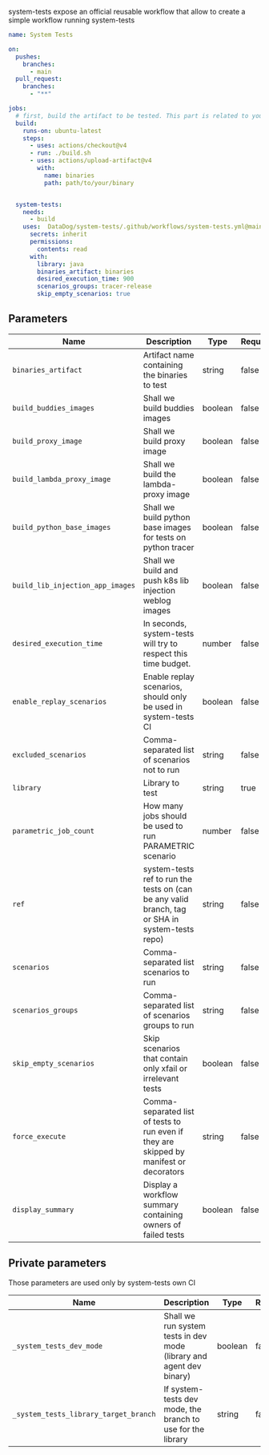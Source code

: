system-tests expose an official reusable workflow that allow to create a simple workflow running system-tests


```yaml
name: System Tests

on:
  pushes:
    branches:
      - main
  pull_request:
    branches:
      - "**"

jobs:
  # first, build the artifact to be tested. This part is related to your repo
  build:
    runs-on: ubuntu-latest
    steps:
      - uses: actions/checkout@v4
      - run: ./build.sh
      - uses: actions/upload-artifact@v4
        with:
          name: binaries
          path: path/to/your/binary


  system-tests:
    needs:
      - build
    uses:  DataDog/system-tests/.github/workflows/system-tests.yml@main
      secrets: inherit
      permissions:
        contents: read
      with:
        library: java
        binaries_artifact: binaries
        desired_execution_time: 900
        scenarios_groups: tracer-release
        skip_empty_scenarios: true
```

## Parameters

| Name                                  | Description                                                                                     | Type    | Required | Default    |
| ------------------------------------- | ----------------------------------------------------------------------------------------------- | ------- | -------- | ---------- |
| `binaries_artifact`                   | Artifact name containing the binaries to test                                                   | string  | false    |            |
| `build_buddies_images`                | Shall we build buddies images                                                                   | boolean | false    | false      |
| `build_proxy_image`                   | Shall we build proxy image                                                                      | boolean | false    | false      |
| `build_lambda_proxy_image`            | Shall we build the lambda-proxy image                                                           | boolean | false    | false      |
| `build_python_base_images`            | Shall we build python base images for tests on python tracer                                    | boolean | false    | false      |
| `build_lib_injection_app_images`      | Shall we build and push k8s lib injection weblog images                                         | boolean | false    | false      |
| `desired_execution_time`              | In seconds, system-tests will try to respect this time budget.                                  | number  | false    |            |
| `enable_replay_scenarios`             | Enable replay scenarios, should only be used in system-tests CI                                 | boolean | false    | false      |
| `excluded_scenarios`                  | Comma-separated list of scenarios not to run                                                    | string  | false    |            |
| `library`                             | Library to test                                                                                 | string  | true     | —          |
| `parametric_job_count`                | How many jobs should be used to run PARAMETRIC scenario                                         | number  | false    | 1          |
| `ref`                                 | system-tests ref to run the tests on (can be any valid branch, tag or SHA in system-tests repo) | string  | false    | main       |
| `scenarios`                           | Comma-separated list scenarios to run                                                           | string  | false    | DEFAULT    |
| `scenarios_groups`                    | Comma-separated list of scenarios groups to run                                                 | string  | false    |            |
| `skip_empty_scenarios`                | Skip scenarios that contain only xfail or irrelevant tests                                      | boolean | false    | false      |
| `force_execute`                       | Comma-separated list of tests to run even if they are skipped by manifest or decorators         | string  | false    |            |
| `display_summary`                     | Display a workflow summary containing owners of failed tests                                    | boolean | false    | false      |

## Private parameters

Those parameters are used only by system-tests own CI

| Name                                  | Description                                                                                     | Type    | Required | Default    |
| ------------------------------------- | ----------------------------------------------------------------------------------------------- | ------- | -------- | ---------- |
| `_system_tests_dev_mode`              | Shall we run system tests in dev mode (library and agent dev binary)                            | boolean | false    | false      |
| `_system_tests_library_target_branch` | If system-tests dev mode, the branch to use for the library                                     | string  | false    |            |
